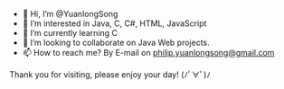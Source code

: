 - 👋 Hi, I’m @YuanlongSong
- 👀 I’m interested in Java, C, C#, HTML, JavaScript
- 🌱 I’m currently learning C 
- 💞️ I’m looking to collaborate on Java Web projects.
- 📫 How to reach me? By E-mail on philip.yuanlongsong@gmail.com

Thank you for visiting, please enjoy your day! (ﾉﾟ∀ﾟ)ﾉ 
<!---
YuanlongSong/YuanlongSong is a ✨ special ✨ repository because its `README.md` (this file) appears on your GitHub profile.
You can click the Preview link to take a look at your changes.
--->
